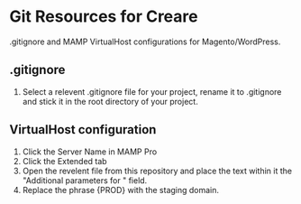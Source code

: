 # Git Resources for Creare

.gitignore and MAMP VirtualHost configurations for Magento/WordPress.


## .gitignore

1. Select a relevent .gitignore file for your project, rename it to .gitignore and stick it in the root directory of your project.

## VirtualHost configuration

1. Click the Server Name in MAMP Pro
2. Click the Extended tab
3. Open the revelent file from this repository and place the text within it the "Additional parameters for <VirtualHost>" field.
4. Replace the phrase {PROD} with the staging domain.
